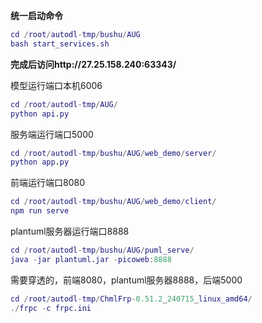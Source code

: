 **统一启动命令**

```m
cd /root/autodl-tmp/bushu/AUG
bash start_services.sh
```

**完成后访问http://27.25.158.240:63343/**

模型运行端口本机6006

```m
cd /root/autodl-tmp/AUG/
python api.py
```

服务端运行端口5000

```m
cd /root/autodl-tmp/bushu/AUG/web_demo/server/
python app.py
```

前端运行端口8080

```m
cd /root/autodl-tmp/bushu/AUG/web_demo/client/
npm run serve
```

plantuml服务器运行端口8888

```m
cd /root/autodl-tmp/bushu/AUG/puml_serve/
java -jar plantuml.jar -picoweb:8888
```

需要穿透的，前端8080，plantuml服务器8888，后端5000

```m
cd /root/autodl-tmp/ChmlFrp-0.51.2_240715_linux_amd64/
./frpc -c frpc.ini
```
